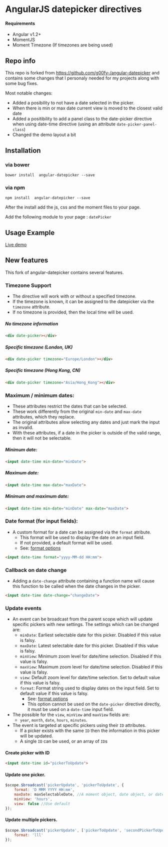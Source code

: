 # AngularJS datepicker directives

#### Requirements

-  Angular v1.2+
-  MomentJS
-  Moment Timezone (If timezones are being used)


## Repo info
This repo is forked from https://github.com/g00fy-/angular-datepicker and contains some changes that I personaly needed for my projects along with some bug fixes.

Most notable changes:
* Added a posibility to not have a date selected in the picker.
* When there is min or max date current view is moved to the closest valid date
* Added a positibility to add a panel class to the date-picker directive when using date-time directive (using an attribute `date-picker-panel-class`) 
* Changed the demo layout a bit

## Installation

### via bower

```
bower install  angular-datepicker --save
```


### via npm

```
npm install  angular-datepicker --save
```

After the install add the js, css and the moment files to your page.

Add the following module to your page : `datePicker`


## Usage Example

[Live demo](https://charobnjak32.github.io/angular-datepicker/app/index.html)

## New features

This fork of angular-datepicker contains several features.

### Timezone Support

* The directive will work with or without a specified timezone.
* If the timezone is known, it can be assigned to the datepicker via the `timezone` attribute.
* If no timezone is provided, then the local time will be used.

##### No timezone information

```html
<div date-picker></div>
```

##### Specific timezone (London, UK)

```html
<div date-picker timezone="Europe/London"></div>
```


##### Specific timezone (Hong Kong, CN)

```html
<div date-picker timezone="Asia/Hong_Kong"></div>
```


### Maximum / minimum dates:

* These attributes restrict the dates that can be selected.
* These work differently from the original `min-date` and `max-date` attributes, which they replace.
* The original attributes allow selecting any dates and just mark the input as invalid.
* With these attributes, if a date in the picker is outside of the valid range, then it will not be selectable.

##### Minimum date:

```html
<input date-time min-date="minDate">
```

##### Maximum date:

```html
<input date-time max-date="maxDate">
```

##### Minimum and maximum date:

```html
<input date-time min-date="minDate" max-date="maxDate">
```

### Date format (for input fields):

* A custom format for a date can be assigned via the `format` atribute.
  * This format will be used to display the date on an input field.
  * If not provided, a default format will be used.
  * See: [format options](http://momentjs.com/docs/#/displaying/format/)

```html
<input date-time format="yyyy-MM-dd HH:mm">
```


### Callback on date change

* Adding a `date-change` attribute containing a function name will cause this function to be called when the date changes in the picker.

```html
<input date-time date-change="changeDate">
```

### Update events

* An event can be broadcast from the parent scope which will update specific pickers with new settings. The settings which can be changed are:
  * `minDate`: Earliest selectable date for this picker. Disabled if this value is falsy.
  * `maxDate`: Latest selectable date for this picker. Disabled if this value is falsy.
  * `minView`: Minimum zoom level for date/time selection. Disabled if this value is falsy.
  * `maxView`: Maximum zoom level for date/time selection. Disabled if this value is falsy.
  * `view`: Default zoom level for date/time selection. Set to default value if this value is falsy.
  * `format`: Format string used to display dates on the input field. Set to default value if this value is falsy.
    * See: [format options](http://momentjs.com/docs/#/displaying/format/)
	* This option cannot be used on the `date-picker` directive directly, it must be used on a `date-time` input field.
* The possible for the `view`, `minView` and `maxView` fields are:
  * `year`, `month`, `date`, `hours`, `minutes`.
* The event is targeted at specific pickers using their `ID` attributes.
  * If a picker exists with the same `ID` then the information in this picker will be updated.
  * A single `ID` can be used, or an array of `ID`s

#### Create picker with ID

```html
<input date-time id="pickerToUpdate">
```

#### Update one picker.

```javascript
$scope.$broadcast('pickerUpdate', 'pickerToUpdate', {
	format: 'D MMM YYYY HH:mm',
	maxDate: maxSelectableDate, //A moment object, date object, or date/time string parsable by momentjs
	minView: 'hours',
	view: false //Use default
});
```

#### Update multiple pickers.

```javascript
$scope.$broadcast('pickerUpdate', ['pickerToUpdate', 'secondPickerToUpdate'], {
	format: 'lll'
});
```
